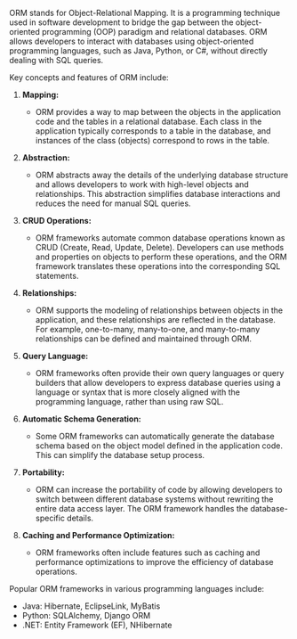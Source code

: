 ORM stands for Object-Relational Mapping. It is a programming technique used in software development to bridge the gap between the object-oriented programming (OOP) paradigm and relational databases. ORM allows developers to interact with databases using object-oriented programming languages, such as Java, Python, or C#, without directly dealing with SQL queries.

Key concepts and features of ORM include:

1. **Mapping:**
   - ORM provides a way to map between the objects in the application code and the tables in a relational database. Each class in the application typically corresponds to a table in the database, and instances of the class (objects) correspond to rows in the table.

2. **Abstraction:**
   - ORM abstracts away the details of the underlying database structure and allows developers to work with high-level objects and relationships. This abstraction simplifies database interactions and reduces the need for manual SQL queries.

3. **CRUD Operations:**
   - ORM frameworks automate common database operations known as CRUD (Create, Read, Update, Delete). Developers can use methods and properties on objects to perform these operations, and the ORM framework translates these operations into the corresponding SQL statements.

4. **Relationships:**
   - ORM supports the modeling of relationships between objects in the application, and these relationships are reflected in the database. For example, one-to-many, many-to-one, and many-to-many relationships can be defined and maintained through ORM.

5. **Query Language:**
   - ORM frameworks often provide their own query languages or query builders that allow developers to express database queries using a language or syntax that is more closely aligned with the programming language, rather than using raw SQL.

6. **Automatic Schema Generation:**
   - Some ORM frameworks can automatically generate the database schema based on the object model defined in the application code. This can simplify the database setup process.

7. **Portability:**
   - ORM can increase the portability of code by allowing developers to switch between different database systems without rewriting the entire data access layer. The ORM framework handles the database-specific details.

8. **Caching and Performance Optimization:**
   - ORM frameworks often include features such as caching and performance optimizations to improve the efficiency of database operations.

Popular ORM frameworks in various programming languages include:

- Java: Hibernate, EclipseLink, MyBatis
- Python: SQLAlchemy, Django ORM
- .NET: Entity Framework (EF), NHibernate

